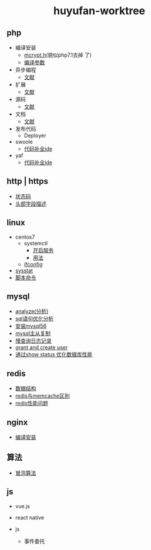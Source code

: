 <h1 align="center">huyufan-worktree</h1>

## php
- 编译安装
	- [mcrypt.h][5](貌似php7.1去掉 了)
	- [编译参数][6]
- 异步编程
	- [文献][7]
- 扩展
	- [文献][8]
- 源码
	- [文献][9]
- 文档
	- [文献][10]
- 发布代码
	- Deployer
- swoole
	- [代码补全ide][16]
- yaf
	- [代码补全ide][17]
## http | https
* [状态码][1]
  <li><a href="https://github.com/huyufan/example-tools/blob/master/https/status.md#http_header_fields">头部字段描述<a></li>

## linux
- centos7
	- systemctl
		+ [开启服务][11]
		+ [用法][12]
	- [ifconfig][13]
- [sysstat][14]
- [脚本命令][15]

## mysql
- [analyze(分析)][19]
- [sql语句优化分析][20]
- [安装mysql56][21]
- [mysql主从复制][22]
- [慢查询日志记录][23]
- [grant and create user][24]
- [通过show status 优化数据库性能][25]
## redis
- [数据结构][2]
- [redis与memcache区别][26]
- [redis性能问题][27]

## nginx
- [编译安装][4]

## 算法
- [冒泡算法][18]
## js
- vue.js

- react native

- js
	+ 事件委托

[1]: https://github.com/huyufan/example-tools/blob/master/https/status.md
[2]: https://github.com/huyufan/example-tools/blob/master/redis/readme.md
[3]: https://github.com/huyufan/example-tools/blob/master/https/status.md
[4]: https://github.com/huyufan/example-tools/blob/master/nginx/nginx%E7%BC%96%E8%AF%91%E5%AE%89%E8%A3%85/nginx%E7%BC%96%E8%AF%91%E5%AE%89%E8%A3%85.txt
[5]: https://github.com/huyufan/example-tools/blob/master/php/php%E7%BC%96%E8%AF%91%E5%AE%89%E8%A3%85/mcrypt.h.txt
[6]: https://github.com/huyufan/example-tools/blob/master/php/php%E7%BC%96%E8%AF%91%E5%AE%89%E8%A3%85/%E7%BC%96%E8%AF%91%E5%AE%89%E8%A3%85.txt
[7]: https://github.com/huyufan/example-tools/blob/master/php/PHP%E5%BC%82%E6%AD%A5%E7%BC%96%E7%A8%8B/PHP%E5%BC%82%E6%AD%A5%E7%BC%96%E7%A8%8B.txt
[8]: https://github.com/huyufan/example-tools/blob/master/php/php%E6%89%A9%E5%B1%95/%E6%96%87%E6%A1%A3.txt
[9]: https://github.com/huyufan/example-tools/blob/master/php/php%E6%BA%90%E7%A0%81/%E6%BA%90%E7%A0%81%E8%A7%A3%E8%AF%BB.txt
[10]: https://github.com/huyufan/example-tools/blob/master/php/php%E8%B5%84%E6%96%99%E6%96%87%E6%A1%A3/PHP%E9%A5%AD%E7%B1%B3%E7%B2%92.txt
[11]: https://github.com/huyufan/example-tools/blob/master/linux/systemctl/systemctl%E5%BC%80%E5%90%AF%E6%9C%8D%E5%8A%A1.txt
[12]: https://github.com/huyufan/example-tools/blob/master/linux/systemctl/systemctl%E7%94%A8%E6%B3%95.txt
[13]: https://github.com/huyufan/example-tools/blob/master/linux/conteosifconfig.txt
[14]: https://github.com/huyufan/example-tools/tree/master/linux/sysstat
[15]: https://github.com/huyufan/example-tools/blob/master/linux/linux.md
[16]: https://github.com/eaglewu/swoole-ide-helper
[17]: https://github.com/xudianyang/yaf.auto.complete
[18]: https://github.com/huyufan/example-tools/blob/master/%E7%AE%97%E6%B3%95/bubble.php
[19]: https://github.com/huyufan/work-docment/blob/master/mysql/analyze.txt
[20]: https://github.com/huyufan/example-tools/blob/master/mysql/%E4%BC%98%E5%8C%96sql%E8%AF%AD%E5%8F%A5.md
[21]: https://github.com/huyufan/work-docment/blob/master/mysql/%E5%AE%89%E8%A3%85mysql56.txt
[22]: https://github.com/huyufan/work-docment/blob/master/mysql/mysql%E4%B8%BB%E4%BB%8E%E5%A4%8D%E5%88%B6.txt
[23]: https://github.com/huyufan/work-docment/blob/master/mysql/mysqlvariables.txt
[24]: https://github.com/huyufan/work-docment/blob/master/mysql/mysql%E6%9D%83%E9%99%90.txt
[25]: https://github.com/huyufan/work-docment/blob/master/mysql/mysql%E7%8A%B6%E6%80%81%E8%AE%B0%E5%BD%95.txt
[26]: http://mp.weixin.qq.com/s?__biz=MzA3MzYwNjQ3NA==&mid=2651296789&idx=1&sn=7e31c22b64dcf0a200e00b3868001621&scene=2&srcid=07040HQDPuAVLZ8m5pRaLujP&from=timeline&isappinstalled=0#wechat_redirect
[27]: http://mp.weixin.qq.com/s/gPPALmLMCSDLxDr2Juy2JA
